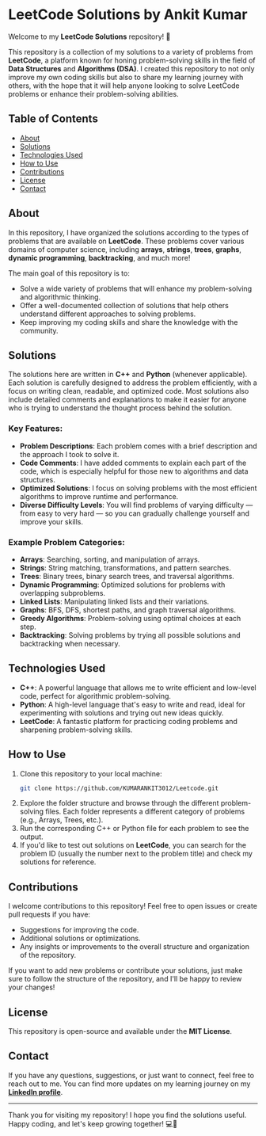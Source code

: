 # LeetCode Solutions by Ankit Kumar

Welcome to my **LeetCode Solutions** repository! 🚀

This repository is a collection of my solutions to a variety of problems from **LeetCode**, a platform known for honing problem-solving skills in the field of **Data Structures** and **Algorithms (DSA)**. I created this repository to not only improve my own coding skills but also to share my learning journey with others, with the hope that it will help anyone looking to solve LeetCode problems or enhance their problem-solving abilities.

## Table of Contents
- [About](#about)
- [Solutions](#solutions)
- [Technologies Used](#technologies-used)
- [How to Use](#how-to-use)
- [Contributions](#contributions)
- [License](#license)
- [Contact](#contact)

## About
In this repository, I have organized the solutions according to the types of problems that are available on **LeetCode**. These problems cover various domains of computer science, including **arrays**, **strings**, **trees**, **graphs**, **dynamic programming**, **backtracking**, and much more!

The main goal of this repository is to:
- Solve a wide variety of problems that will enhance my problem-solving and algorithmic thinking.
- Offer a well-documented collection of solutions that help others understand different approaches to solving problems.
- Keep improving my coding skills and share the knowledge with the community.

## Solutions
The solutions here are written in **C++** and **Python** (whenever applicable). Each solution is carefully designed to address the problem efficiently, with a focus on writing clean, readable, and optimized code. Most solutions also include detailed comments and explanations to make it easier for anyone who is trying to understand the thought process behind the solution.

### Key Features:
- **Problem Descriptions**: Each problem comes with a brief description and the approach I took to solve it.
- **Code Comments**: I have added comments to explain each part of the code, which is especially helpful for those new to algorithms and data structures.
- **Optimized Solutions**: I focus on solving problems with the most efficient algorithms to improve runtime and performance.
- **Diverse Difficulty Levels**: You will find problems of varying difficulty — from easy to very hard — so you can gradually challenge yourself and improve your skills.

### Example Problem Categories:
- **Arrays**: Searching, sorting, and manipulation of arrays.
- **Strings**: String matching, transformations, and pattern searches.
- **Trees**: Binary trees, binary search trees, and traversal algorithms.
- **Dynamic Programming**: Optimized solutions for problems with overlapping subproblems.
- **Linked Lists**: Manipulating linked lists and their variations.
- **Graphs**: BFS, DFS, shortest paths, and graph traversal algorithms.
- **Greedy Algorithms**: Problem-solving using optimal choices at each step.
- **Backtracking**: Solving problems by trying all possible solutions and backtracking when necessary.

## Technologies Used
- **C++**: A powerful language that allows me to write efficient and low-level code, perfect for algorithmic problem-solving.
- **Python**: A high-level language that's easy to write and read, ideal for experimenting with solutions and trying out new ideas quickly.
- **LeetCode**: A fantastic platform for practicing coding problems and sharpening problem-solving skills.

## How to Use
1. Clone this repository to your local machine:
    ```bash
    git clone https://github.com/KUMARANKIT3012/Leetcode.git
    ```
2. Explore the folder structure and browse through the different problem-solving files. Each folder represents a different category of problems (e.g., Arrays, Trees, etc.).
3. Run the corresponding C++ or Python file for each problem to see the output.
4. If you'd like to test out solutions on **LeetCode**, you can search for the problem ID (usually the number next to the problem title) and check my solutions for reference.

## Contributions
I welcome contributions to this repository! Feel free to open issues or create pull requests if you have:
- Suggestions for improving the code.
- Additional solutions or optimizations.
- Any insights or improvements to the overall structure and organization of the repository.

If you want to add new problems or contribute your solutions, just make sure to follow the structure of the repository, and I'll be happy to review your changes!

## License
This repository is open-source and available under the **MIT License**.

## Contact
If you have any questions, suggestions, or just want to connect, feel free to reach out to me. You can find more updates on my learning journey on my **[LinkedIn profile](https://www.linkedin.com/in/ankitkumarsist/)**.

---

Thank you for visiting my repository! I hope you find the solutions useful. Happy coding, and let's keep growing together! 💻🚀


